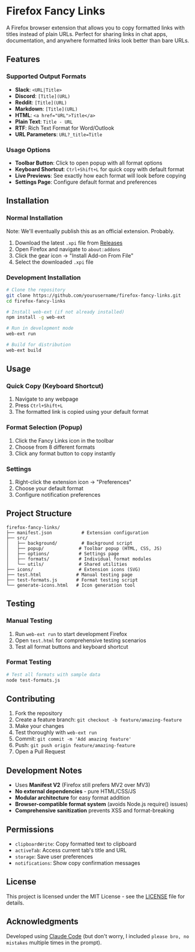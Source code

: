 # Firefox Fancy Links
A Firefox browser extension that allows you to copy formatted links with titles instead of plain URLs. Perfect for sharing links in chat apps, documentation, and anywhere formatted links look better than bare URLs.

## Features

### Supported Output Formats
- **Slack**: `<URL|Title>`
- **Discord**: `[Title](URL)`
- **Reddit**: `[Title](URL)`
- **Markdown**: `[Title](URL)`
- **HTML**: `<a href="URL">Title</a>`
- **Plain Text**: `Title - URL`
- **RTF**: Rich Text Format for Word/Outlook
- **URL Parameters**: `URL?_title=Title`

### Usage Options
- **Toolbar Button**: Click to open popup with all format options
- **Keyboard Shortcut**: `Ctrl+Shift+L` for quick copy with default format
- **Live Previews**: See exactly how each format will look before copying
- **Settings Page**: Configure default format and preferences

## Installation

### Normal Installation
Note: We'll eventually publish this as an official extension. Probably.

1. Download the latest `.xpi` file from [Releases](../../releases)
2. Open Firefox and navigate to `about:addons`
3. Click the gear icon → "Install Add-on From File"
4. Select the downloaded `.xpi` file

### Development Installation
```bash
# Clone the repository
git clone https://github.com/yourusername/firefox-fancy-links.git
cd firefox-fancy-links

# Install web-ext (if not already installed)
npm install -g web-ext

# Run in development mode
web-ext run

# Build for distribution
web-ext build
```

## Usage

### Quick Copy (Keyboard Shortcut)
1. Navigate to any webpage
2. Press `Ctrl+Shift+L`
3. The formatted link is copied using your default format

### Format Selection (Popup)
1. Click the Fancy Links icon in the toolbar
2. Choose from 8 different formats
3. Click any format button to copy instantly

### Settings
1. Right-click the extension icon → "Preferences"
2. Choose your default format
3. Configure notification preferences

## Project Structure
```
firefox-fancy-links/
├── manifest.json           # Extension configuration
├── src/
│   ├── background/         # Background script
│   ├── popup/             # Toolbar popup (HTML, CSS, JS)
│   ├── options/           # Settings page
│   ├── formats/           # Individual format modules
│   └── utils/             # Shared utilities
├── icons/                 # Extension icons (SVG)
├── test.html             # Manual testing page
├── test-formats.js       # Format testing script
└── generate-icons.html   # Icon generation tool
```

## Testing

### Manual Testing
1. Run `web-ext run` to start development Firefox
2. Open `test.html` for comprehensive testing scenarios
3. Test all format buttons and keyboard shortcut

### Format Testing
```bash
# Test all formats with sample data
node test-formats.js
```

## Contributing
1. Fork the repository
2. Create a feature branch: `git checkout -b feature/amazing-feature`
3. Make your changes
4. Test thoroughly with `web-ext run`
5. Commit: `git commit -m 'Add amazing feature'`
6. Push: `git push origin feature/amazing-feature`
7. Open a Pull Request

## Development Notes
- Uses **Manifest V2** (Firefox still prefers MV2 over MV3)
- **No external dependencies** - pure HTML/CSS/JS
- **Modular architecture** for easy format addition
- **Browser-compatible format system** (avoids Node.js require() issues)
- **Comprehensive sanitization** prevents XSS and format-breaking

## Permissions
- `clipboardWrite`: Copy formatted text to clipboard
- `activeTab`: Access current tab's title and URL
- `storage`: Save user preferences
- `notifications`: Show copy confirmation messages

## License
This project is licensed under the MIT License - see the [LICENSE](LICENSE) file for details.

## Acknowledgments
Developed using [Claude Code](https://claude.ai/code) (but don't worry, I included `please bro, no mistakes` multiple times in the prompt).